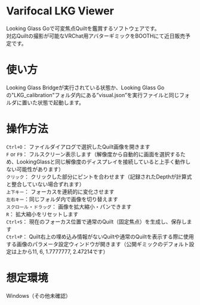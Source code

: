# Varifocal LKG Viewer
Looking Glass Goで可変焦点Quiltを鑑賞するソフトウェアです。  
対応Quiltの撮影が可能なVRChat用アバターギミックをBOOTHにて近日販売予定です。

# 使い方
Looking Glass Bridgeが実行されている状態か、Looking Glass Goの"LKG_calibration"フォルダ内にある”visual.json”を実行ファイルと同じフォルダに置いた状態で起動します。

# 操作方法
`Ctrl+O`： ファイルダイアログで選択したQuilt画像を開きます  
`F` or `F9`： フルスクリーン表示します（解像度から自動的に画面を選択するため、LookingGlassと同じ解像度のディスプレイを接続していると上手く動作しない可能性があります）  
`クリック`： クリックした部分にピントを合わせます（記録されたDepthが計算式と整合していない場合ずれます）  
`上下キー`： フォーカスを連続的に変化させます  
`左右キー`：同じフォルダ内で画像を切り替えます  
`スクロール`・`ドラッグ`： 画像を拡大縮小・パンできます  
`R`： 拡大縮小をリセットします  
`Ctrl+S`： 現在のフォーカス位置で通常のQuilt（固定焦点）を生成し、保存します  
`Ctrl+P`： Quilt右上の埋め込み情報がないQuiltや通常のQuiltを表示する際に使用する画像のパラメータ設定ウィンドウが開きます（公開ギミックのデフォルト設定は上から11, 6, 1.7777777, 2.47214です）

# 想定環境
Windows（その他未確認）
